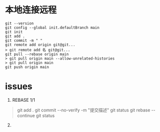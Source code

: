 # 本地连接远程
```git
git --version 
git config --global init.defaultBranch main 
git init 
git add .
git commit -m " "
git remote add origin git@git...
> git remote add 名 git@git...
git pull --rebase origin main
> git pull origin main --allow-unrelated-histories
> git pull origin main
git push origin main
```

# issues
1. REBASE 1/1
> git add .
> git commit --no-verify -m "提交描述"
> git status
> git rebase --continue
> git status
2. 
